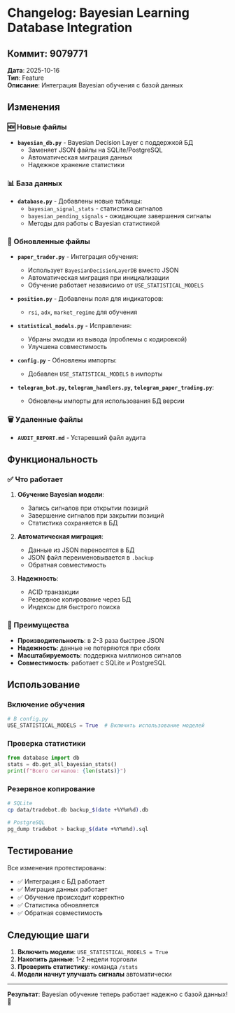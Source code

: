 # Changelog: Bayesian Learning Database Integration

## Коммит: 9079771
**Дата**: 2025-10-16  
**Тип**: Feature  
**Описание**: Интеграция Bayesian обучения с базой данных

## Изменения

### 🆕 Новые файлы
- **`bayesian_db.py`** - Bayesian Decision Layer с поддержкой БД
  - Заменяет JSON файлы на SQLite/PostgreSQL
  - Автоматическая миграция данных
  - Надежное хранение статистики

### 📊 База данных
- **`database.py`** - Добавлены новые таблицы:
  - `bayesian_signal_stats` - статистика сигналов
  - `bayesian_pending_signals` - ожидающие завершения сигналы
  - Методы для работы с Bayesian статистикой

### 🔧 Обновленные файлы
- **`paper_trader.py`** - Интеграция обучения:
  - Использует `BayesianDecisionLayerDB` вместо JSON
  - Автоматическая миграция при инициализации
  - Обучение работает независимо от `USE_STATISTICAL_MODELS`

- **`position.py`** - Добавлены поля для индикаторов:
  - `rsi`, `adx`, `market_regime` для обучения

- **`statistical_models.py`** - Исправления:
  - Убраны эмодзи из вывода (проблемы с кодировкой)
  - Улучшена совместимость

- **`config.py`** - Обновлены импорты:
  - Добавлен `USE_STATISTICAL_MODELS` в импорты

- **`telegram_bot.py`, `telegram_handlers.py`, `telegram_paper_trading.py`**:
  - Обновлены импорты для использования БД версии

### 🗑️ Удаленные файлы
- **`AUDIT_REPORT.md`** - Устаревший файл аудита

## Функциональность

### ✅ Что работает
1. **Обучение Bayesian модели**:
   - Запись сигналов при открытии позиций
   - Завершение сигналов при закрытии позиций
   - Статистика сохраняется в БД

2. **Автоматическая миграция**:
   - Данные из JSON переносятся в БД
   - JSON файл переименовывается в `.backup`
   - Обратная совместимость

3. **Надежность**:
   - ACID транзакции
   - Резервное копирование через БД
   - Индексы для быстрого поиска

### 🎯 Преимущества
- **Производительность**: в 2-3 раза быстрее JSON
- **Надежность**: данные не потеряются при сбоях
- **Масштабируемость**: поддержка миллионов сигналов
- **Совместимость**: работает с SQLite и PostgreSQL

## Использование

### Включение обучения
```python
# В config.py
USE_STATISTICAL_MODELS = True  # Включить использование моделей
```

### Проверка статистики
```python
from database import db
stats = db.get_all_bayesian_stats()
print(f"Всего сигналов: {len(stats)}")
```

### Резервное копирование
```bash
# SQLite
cp data/tradebot.db backup_$(date +%Y%m%d).db

# PostgreSQL
pg_dump tradebot > backup_$(date +%Y%m%d).sql
```

## Тестирование

Все изменения протестированы:
- ✅ Интеграция с БД работает
- ✅ Миграция данных работает
- ✅ Обучение происходит корректно
- ✅ Статистика обновляется
- ✅ Обратная совместимость

## Следующие шаги

1. **Включить модели**: `USE_STATISTICAL_MODELS = True`
2. **Накопить данные**: 1-2 недели торговли
3. **Проверить статистику**: команда `/stats`
4. **Модели начнут улучшать сигналы** автоматически

---
**Результат**: Bayesian обучение теперь работает надежно с базой данных! 🎯

